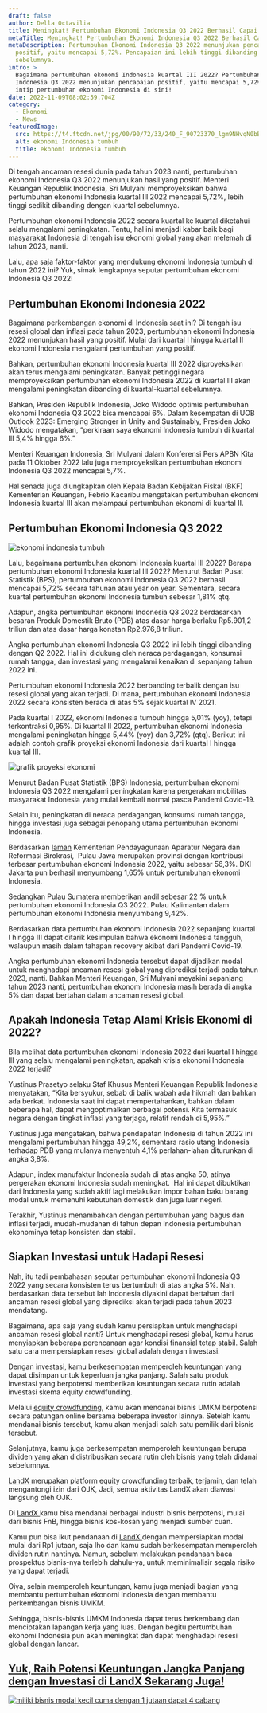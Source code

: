 ```yaml
---
draft: false
author: Della Octavilia
title: Meningkat! Pertumbuhan Ekonomi Indonesia Q3 2022 Berhasil Capai 5,72%
metaTitle: Meningkat! Pertumbuhan Ekonomi Indonesia Q3 2022 Berhasil Capai 5,72%
metaDescription: Pertumbuhan Ekonomi Indonesia Q3 2022 menunjukan pencapaian
  positif, yaitu mencapai 5,72%. Pencapaian ini lebih tinggi dibanding kuartal
  sebelumnya.
intro: >
  Bagaimana pertumbuhan ekonomi Indonesia kuartal III 2022? Pertumbuhan Ekonomi
  Indonesia Q3 2022 menunjukan pencapaian positif, yaitu mencapai 5,72%. Yuk,
  intip pertumbuhan ekonomi Indonesia di sini!
date: 2022-11-09T08:02:59.704Z
category:
  - Ekonomi
  - News
featuredImage:
  src: https://t4.ftcdn.net/jpg/00/90/72/33/240_F_90723370_lgm9NHvqN0bBB99Qvx4EGfz4e7ybNtDy.jpg
  alt: ekonomi Indonesia tumbuh
  title: ekonomi Indonesia tumbuh
---
```

<!--StartFragment-->

Di tengah ancaman resesi dunia pada tahun 2023 nanti, pertumbuhan ekonomi Indonesia Q3 2022 menunjukan hasil yang positif. Menteri Keuangan Republik Indonesia, Sri Mulyani memproyeksikan bahwa pertumbuhan ekonomi Indonesia kuartal III 2022 mencapai 5,72%, lebih tinggi sedikit dibanding dengan kuartal sebelumnya. 

Pertumbuhan ekonomi Indonesia 2022 secara kuartal ke kuartal diketahui selalu mengalami peningkatan. Tentu, hal ini menjadi kabar baik bagi masyarakat Indonesia di tengah isu ekonomi global yang akan melemah di tahun 2023, nanti.

Lalu, apa saja faktor-faktor yang mendukung ekonomi Indonesia tumbuh di tahun 2022 ini? Yuk, simak lengkapnya seputar pertumbuhan ekonomi Indonesia Q3 2022!

## Pertumbuhan Ekonomi Indonesia 2022

Bagaimana perkembangan ekonomi di Indonesia saat ini? Di tengah isu resesi global dan inflasi pada tahun 2023, pertumbuhan ekonomi Indonesia 2022 menunjukan hasil yang positif. Mulai dari kuartal I hingga kuartal II ekonomi Indonesia mengalami pertumbuhan yang positif.

Bahkan, pertumbuhan ekonomi Indonesia kuartal III 2022 diproyeksikan akan terus mengalami peningkatan. Banyak petinggi negara memproyeksikan pertumbuhan ekonomi Indonesia 2022 di kuartal III akan mengalami peningkatan dibanding di kuartal-kuartal sebelumnya. 

Bahkan, Presiden Republik Indonesia, Joko Widodo optimis pertumbuhan ekonomi Indonesia Q3 2022 bisa mencapai 6%. Dalam kesempatan di UOB Outlook 2023: Emerging Stronger in Unity and Sustainably, Presiden Joko Widodo mengatakan, “perkiraan saya ekonomi Indonesia tumbuh di kuartal III 5,4% hingga 6%.”

Menteri Keuangan Indonesia, Sri Mulyani dalam Konferensi Pers APBN Kita pada 11 Oktober 2022 lalu juga memproyeksikan pertumbuhan ekonomi Indonesia Q3 2022 mencapai 5,7%.

Hal senada juga diungkapkan oleh Kepala Badan Kebijakan Fiskal (BKF) Kementerian Keuangan, Febrio Kacaribu mengatakan pertumbuhan ekonomi Indonesia kuartal III akan melampaui pertumbuhan ekonomi di kuartal II.

## Pertumbuhan Ekonomi Indonesia Q3 2022

![ekonomi indonesia tumbuh](https://lh4.googleusercontent.com/R6ql0tLhZneW1NroCvIZ_awUdzfY5zwQW8uRat8AT0kMLif0b9l7LujGa-7kjacxYw-z088n_ii0HUARzbT5Nc9jnldgAeOAU2NZHqkznD_buKa12Xj0Un83T5D2cLCoyg95I07IyTGJk4v2dFESZsBR5CYCfNUs5srulrQY0nSJZ5u6rdver2G6sndO "ekonomi indonesia tumbuh")

Lalu, bagaimana pertumbuhan ekonomi Indonesia kuartal III 2022? Berapa pertumbuhan ekonomi Indonesia kuartal III 2022? Menurut Badan Pusat Statistik (BPS), pertumbuhan ekonomi Indonesia Q3 2022 berhasil mencapai 5,72% secara tahunan atau year on year. Sementara, secara kuartal pertumbuhan ekonomi Indonesia tumbuh sebesar 1,81% qtq.

Adapun, angka pertumbuhan ekonomi Indonesia Q3 2022 berdasarkan besaran Produk Domestik Bruto (PDB) atas dasar harga berlaku Rp5.901,2 triliun dan atas dasar harga konstan Rp2.976,8 triliun.

Angka pertumbuhan ekonomi Indonesia Q3 2022 ini lebih tinggi dibanding dengan Q2 2022. Hal ini didukung oleh neraca perdagangan, konsumsi rumah tangga, dan investasi yang mengalami kenaikan di sepanjang tahun 2022 ini.

Pertumbuhan ekonomi Indonesia 2022 berbanding terbalik dengan isu resesi global yang akan terjadi. Di mana, pertumbuhan ekonomi Indonesia 2022 secara konsisten berada di atas 5% sejak kuartal IV 2021.

Pada kuartal I 2022, ekonomi Indonesia tumbuh hingga 5,01% (yoy), tetapi terkontraksi 0,95%. Di kuartal II 2022, pertumbuhan ekonomi Indonesia mengalami peningkatan hingga 5,44% (yoy) dan 3,72% (qtq). Berikut ini adalah contoh grafik proyeksi ekonomi Indonesia dari kuartal I hingga kuartal III.

![grafik proyeksi ekonomi](https://lh4.googleusercontent.com/iZZEwAUXqGEzoR2JySbZHm4jTYxQNsbJEKLuCsAfDFuQXZithIyxyhtsrrso8-utJ4HyR2rxFfrUQ2G39VnTNILHiqhZYeNTWdyrjfKjRwbwlQ2vjYxdBh5VtKV5G1X4AP3Hbmz5-ntY_9-y1VeKPP1QKmHRBbg7Pc3mAAxxASh4xelOfJladEqzoE-I "grafik proyeksi ekonomi")

Menurut Badan Pusat Statistik (BPS) Indonesia, pertumbuhan ekonomi Indonesia Q3 2022 mengalami peningkatan karena pergerakan mobilitas masyarakat Indonesia yang mulai kembali normal pasca Pandemi Covid-19.

Selain itu, peningkatan di neraca perdagangan, konsumsi rumah tangga, hingga investasi juga sebagai penopang utama pertumbuhan ekonomi Indonesia.

Berdasarkan [laman](<https://www.menpan.go.id/site/berita-terkini/berita-daerah/ekonomi-indonesia-kebal-resesi#:~:text=Betapa%20tidak%2C%20BPS%20menyampaikan%20bahwa,)%20sebesar%205%2C72%20persen.>) Kementerian Pendayagunaan Aparatur Negara dan Reformasi Birokrasi,  Pulau Jawa merupakan provinsi dengan kontribusi terbesar pertumbuhan ekonomi Indonesia 2022, yaitu sebesar 56,3%. DKI Jakarta pun berhasil menyumbang 1,65% untuk pertumbuhan ekonomi Indonesia.

Sedangkan Pulau Sumatera memberikan andil sebesar 22 % untuk pertumbuhan ekonomi Indonesia Q3 2022. Pulau Kalimantan dalam pertumbuhan ekonomi Indonesia menyumbang 9,42%.

Berdasarkan data pertumbuhan ekonomi Indonesia 2022 sepanjang kuartal I hingga III dapat ditarik kesimpulan bahwa ekonomi Indonesia tangguh, walaupun masih dalam tahapan recovery akibat dari Pandemi Covid-19.

Angka pertumbuhan ekonomi Indonesia tersebut dapat dijadikan modal untuk menghadapi ancaman resesi global yang diprediksi terjadi pada tahun 2023, nanti. Bahkan Menteri Keuangan, Sri Mulyani meyakini sepanjang tahun 2023 nanti, pertumbuhan ekonomi Indonesia masih berada di angka 5% dan dapat bertahan dalam ancaman resesi global.

## Apakah Indonesia Tetap Alami Krisis Ekonomi di 2022?

Bila melihat data pertumbuhan ekonomi Indonesia 2022 dari kuartal I hingga III yang selalu mengalami peningkatan, apakah krisis ekonomi Indonesia 2022 terjadi?

Yustinus Prasetyo selaku Staf Khusus Menteri Keuangan Republik Indonesia menyatakan, “Kita bersyukur, sebab di balik wabah ada hikmah dan bahkan ada berkat. Indonesia saat ini dapat mempertahankan, bahkan dalam beberapa hal, dapat mengoptimalkan berbagai potensi. Kita termasuk negara dengan tingkat inflasi yang terjaga, relatif rendah di 5,95%.”

Yustinus juga mengatakan, bahwa pendapatan Indonesia di tahun 2022 ini mengalami pertumbuhan hingga 49,2%, sementara rasio utang Indonesia terhadap PDB yang mulanya menyentuh 4,1% perlahan-lahan diturunkan di angka 3,8%.

Adapun, index manufaktur Indonesia sudah di atas angka 50, atinya pergerakan ekonomi Indonesia sudah meningkat.  Hal ini dapat dibuktikan dari Indonesia yang sudah aktif lagi melakukan impor bahan baku barang modal untuk memenuhi kebutuhan domestik dan juga luar negeri.

Terakhir, Yustinus menambahkan dengan pertumbuhan yang bagus dan inflasi terjadi, mudah-mudahan di tahun depan Indonesia pertumbuhan ekonominya tetap konsisten dan stabil.

## Siapkan Investasi untuk Hadapi Resesi

Nah, itu tadi pembahasan seputar pertumbuhan ekonomi Indonesia Q3 2022 yang secara konsisten terus bertumbuh di atas angka 5%. Nah, berdasarkan data tersebut lah Indonesia diyakini dapat bertahan dari ancaman resesi global yang diprediksi akan terjadi pada tahun 2023 mendatang.

Bagaimana, apa saja yang sudah kamu persiapkan untuk menghadapi ancaman resesi global nanti? Untuk menghadapi resesi global, kamu harus menyiapkan beberapa perencanaan agar kondisi finansial tetap stabil. Salah satu cara mempersiapkan resesi global adalah dengan investasi.

Dengan investasi, kamu berkesempatan memperoleh keuntungan yang dapat disimpan untuk keperluan jangka panjang. Salah satu produk investasi yang berpotensi memberikan keuntungan secara rutin adalah investasi skema equity crowdfunding. 

Melalui [equity crowdfunding](https://landx.id/), kamu akan mendanai bisnis UMKM berpotensi secara patungan online bersama beberapa investor lainnya. Setelah kamu mendanai bisnis tersebut, kamu akan menjadi salah satu pemilik dari bisnis tersebut.

Selanjutnya, kamu juga berkesempatan memperoleh keuntungan berupa dividen yang akan didistribusikan secara rutin oleh bisnis yang telah didanai sebelumnya. 

[LandX ](https://landx.id/)merupakan platform equity crowdfunding terbaik, terjamin, dan telah mengantongi izin dari OJK, Jadi, semua aktivitas LandX akan diawasi langsung oleh OJK.

Di [LandX ](https://landx.id/)kamu bisa mendanai berbagai industri bisnis berpotensi, mulai dari bisnis FnB, hingga bisnis kos-kosan yang menjadi sumber cuan.

Kamu pun bisa ikut pendanaan di [LandX ](https://landx.id/)dengan mempersiapkan modal mulai dari Rp1 jutaan, saja lho dan kamu sudah berkesempatan memperoleh dividen rutin nantinya. Namun, sebelum melakukan pendanaan baca prospektus bisnis-nya terlebih dahulu-ya, untuk meminimalisir segala risiko yang dapat terjadi.

Oiya, selain memperoleh keuntungan, kamu juga menjadi bagian yang membantu pertumbuhan ekonomi Indonesia dengan membantu perkembangan bisnis UMKM. 

Sehingga, bisnis-bisnis UMKM Indonesia dapat terus berkembang dan menciptakan lapangan kerja yang luas. Dengan begitu pertumbuhan ekonomi Indonesia pun akan meningkat dan dapat menghadapi resesi global dengan lancar.

## [Yuk, Raih Potensi Keuntungan Jangka Panjang dengan Investasi di LandX Sekarang Juga!](https://app.landx.id/?utm_source=Organic+Page&utm_medium=Content+Blog&utm_campaign=BlogLandX&utm_id=Blog)

<!--EndFragment-->

<!--StartFragment-->

[![miliki bisnis modal kecil cuma dengan 1 jutaan dapat 4 cabang ](https://accountgram-production.sfo2.cdn.digitaloceanspaces.com/landx_ghost/2021/11/jadi-owner-bisnis-hanya-1-jutaan-dengan-cuan-yang-sangat-menjanjikan.png)](https://app.landx.id/?utm_source=Organic+Page&utm_medium=Content+Blog&utm_campaign=BlogLandX&utm_id=Blog)

<!--EndFragment-->